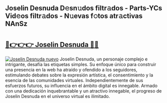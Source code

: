 ## Joselin Desnuda D𝚎sn𝚞dos filtr𝚊dos - Parts-YCs Vid𝚎os filtr𝚊dos - N𝚞evas f𝚘tos atr𝚊ctivas NAnSz

# <h2><a href="http://mb36myv.tromn.icu/?c=Joselin+Desnuda">🔗👉👉👉 Joselin Desnuda 🔗🔗</a></h2>

[![Joselin Desnuda nuevo](https://i.imgur.com/pEAQMta.gif)](http://mb36myv.tromn.icu/?c=Joselin+Desnuda)
Joselin Desnuda, un personaje complejo e intrigante, desafía las etiquetas simples. Su enfoque único para construir una presencia en la web ha atraído y ofendido a los seguidores, estimulando debates sobre la expresión artística, el consentimiento y la esencia de las comunidades virtuales. Independientemente de sus esfuerzos futuros, su influencia en el ámbito digital es innegable. Armado con una dedicación inquebrantable y un atractivo innegable, el progreso de Joselin Desnuda en el universo virtual es ilimitado.
